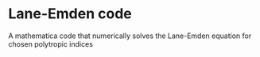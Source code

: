 # Lane-Emden code
A mathematica code that numerically solves the Lane-Emden equation for chosen polytropic indices
